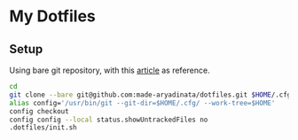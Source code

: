 # My Dotfiles

## Setup
Using bare git repository, with this [article](https://www.atlassian.com/git/tutorials/dotfiles) as reference.

```bash
cd
git clone --bare git@github.com:made-aryadinata/dotfiles.git $HOME/.cfg
alias config='/usr/bin/git --git-dir=$HOME/.cfg/ --work-tree=$HOME'
config checkout
config config --local status.showUntrackedFiles no
.dotfiles/init.sh
```
